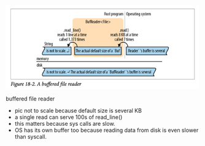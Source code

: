 
![img.png](img.png)

buffered file reader
- pic not to scale because default size is several KB
- a single read can serve 100s of read_line()
- this matters because sys calls are slow.
- OS has its own buffer too because reading data from disk is even slower than syscall.